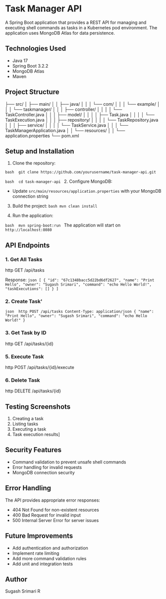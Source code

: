  # Task Manager API

A Spring Boot application that provides a REST API for managing and executing shell commands as tasks in a Kubernetes pod environment. The application uses MongoDB Atlas for data persistence.


## Technologies Used
- Java 17
- Spring Boot 3.2.2
- MongoDB Atlas
- Maven

## Project Structure
├── src/
│ ├── main/
│ │ ├── java/
│ │ │ └── com/
│ │ │ └── example/
│ │ │ └── taskmanager/
│ │ │ ├── controller/
│ │ │ │ └── TaskController.java
│ │ │ ├── model/
│ │ │ │ ├── Task.java
│ │ │ │ └── TaskExecution.java
│ │ │ ├── repository/
│ │ │ │ └── TaskRepository.java
│ │ │ ├── service/
│ │ │ │ └── TaskService.java
│ │ │ └── TaskManagerApplication.java
│ │ └── resources/
│ │ └── application.properties
└── pom.xml



## Setup and Installation

1. Clone the repository:

``bash 
git clone https://github.com/yourusername/task-manager-api.git
``

``bash 
cd task-manager-api
``
2. Configure MongoDB:
- Update `src/main/resources/application.properties` with your MongoDB connection string
3. Build the project:
``bash
mvn clean install
``   

4. Run the application:

``bash 
mvn spring-boot:run
``
The application will start on `http://localhost:8080`

## API Endpoints

### 1. Get All Tasks
http
GET /api/tasks

Response:
``json
[
{
"id": "67c1348bacc5d22bd6df2627",
"name": "Print Hello",
"owner": "Sugash Srimari",
"command": "echo Hello World!",
"taskExecutions": []
}
]``

### 2. Create Task'

``json 
http
POST /api/tasks
Content-Type: application/json
{
"name": "Print Hello",
"owner": "Sugash Srimari",
"command": "echo Hello World!"
}``

### 3. Get Task by ID

http
GET /api/tasks/{id}


### 5. Execute Task
http
POST /api/tasks/{id}/execute

### 6. Delete Task
http
DELETE /api/tasks/{id}


## Testing Screenshots
1. Creating a task
2. Listing tasks
3. Executing a task
4. Task execution results]

## Security Features
- Command validation to prevent unsafe shell commands
- Error handling for invalid requests
- MongoDB connection security

## Error Handling
The API provides appropriate error responses:
- 404 Not Found for non-existent resources
- 400 Bad Request for invalid input
- 500 Internal Server Error for server issues

## Future Improvements
- Add authentication and authorization
- Implement rate limiting
- Add more command validation rules
- Add unit and integration tests

## Author
Sugash Srimari R

